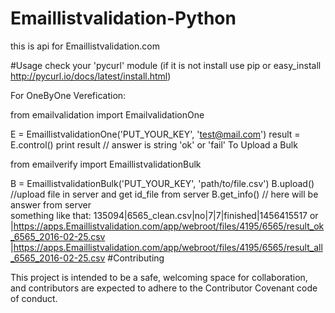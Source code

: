 # Emaillistvalidation-Python
this is api for Emaillistvalidation.com

#Usage check your 'pycurl' module (if it is not install use pip or easy_install http://pycurl.io/docs/latest/install.html)

For OneByOne Verefication:

from emailvalidation import EmailvalidationOne


E = EmaillistvalidationOne('PUT_YOUR_KEY', 'test@mail.com')
result = E.control()
print result // answer is string 'ok' or 'fail'
To Upload a Bulk

from emailverify import EmaillistvalidationBulk   

B = EmaillistvalidationBulk('PUT_YOUR_KEY', 'path/to/file.csv')
B.upload()       //upload file in server and get id_file from server
B.get_info()     // here will be answer from server  
                something like that:
                135094|6565_clean.csv|no|7|7|finished|1456415517
                or
                |https://apps.Emaillistvalidation.com/app/webroot/files/4195/6565/result_ok_6565_2016-02-25.csv
                |https://apps.Emaillistvalidation.com/app/webroot/files/4195/6565/result_all_6565_2016-02-25.csv
#Contributing

This project is intended to be a safe, welcoming space for collaboration, and contributors are expected to adhere to the Contributor Covenant code of conduct.
